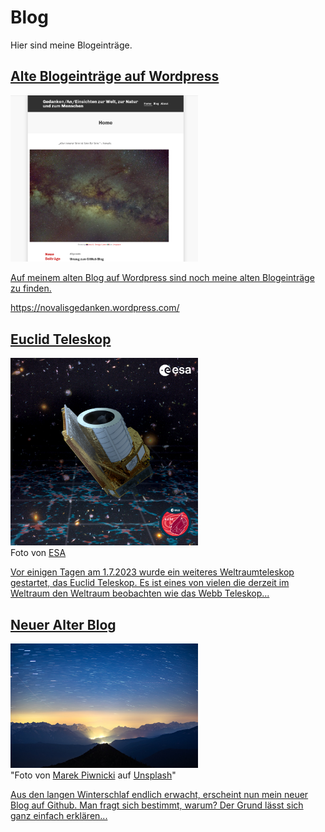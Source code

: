 # Blog

Hier sind meine Blogeinträge.

## [Alte Blogeinträge auf Wordpress](https://novalisgedanken.wordpress.com/)
[ <div>  <img width="300" src="./Media/Screenshot-NovalisGedanken-wordpress.png"/> <div>](https://novalisgedanken.wordpress.com/)

[Auf meinem alten Blog auf Wordpress sind noch meine alten Blogeinträge zu finden.](https://novalisgedanken.wordpress.com/)

https://novalisgedanken.wordpress.com/

## [Euclid Teleskop](Blog/Euclid_Teleskop.md)

[<div> <img width="300" src="./Media/Euclid_Poster.jpg"/> </div>](Blog/Euclid_Teleskop.md)
Foto von [ESA](https://www.esa.int/Science_Exploration/Space_Science/Euclid/Euclid_wallpapers)

[Vor einigen Tagen am 1.7.2023 wurde ein weiteres Weltraumteleskop gestartet, das Euclid Teleskop. Es ist eines von vielen die derzeit im Weltraum den Weltraum beobachten wie das Webb Teleskop...](Blog/Euclid_Teleskop.md)


## [Neuer Alter Blog](Blog/Neuer_alter_Blog.md)


[<div> <img width="300" src="./Media/marek-piwnicki-epdbc0xRjiI-unsplash.jpg"/> </div>](Blog/Neuer_alter_Blog.md)
"Foto von <a href="https://unsplash.com/fr/@marekpiwnicki?utm_source=unsplash&utm_medium=referral&utm_content=creditCopyText">Marek Piwnicki</a> auf <a href="https://unsplash.com/de/fotos/der-nachthimmel-mit-sternen-uber-einer-bergkette-epdbc0xRjiI?utm_source=unsplash&utm_medium=referral&utm_content=creditCopyText">Unsplash</a>"


[Aus den langen Winterschlaf endlich erwacht, erscheint nun mein neuer Blog auf Github. Man fragt sich bestimmt, warum? Der Grund lässt sich ganz einfach erklären...](Blog/Neuer_alter_Blog.md)
